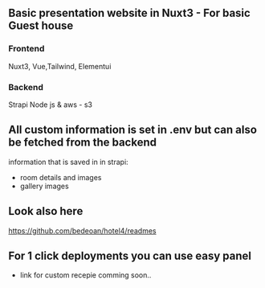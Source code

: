 ## Basic presentation website in Nuxt3 - For basic Guest house
### Frontend
Nuxt3, Vue,Tailwind, Elementui

### Backend
Strapi Node js & aws - s3

## All custom information is set in .env but can also be fetched from the backend
information that is saved in in strapi:
- room details and images
- gallery images

## Look also here
https://github.com/bedeoan/hotel4/readmes

## For 1 click deployments you can use easy panel
- link for custom recepie comming soon..
